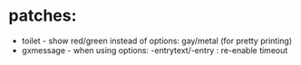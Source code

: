 patches:
==
- toilet - show red/green instead of options: gay/metal (for pretty printing)
- gxmessage - when using options: -entrytext/-entry : re-enable timeout
